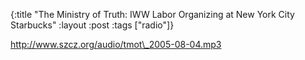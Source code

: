 {:title "The Ministry of Truth: IWW Labor Organizing at New York City Starbucks"
:layout :post
:tags  ["radio"]}

<http://www.szcz.org/audio/tmot\_2005-08-04.mp3>

